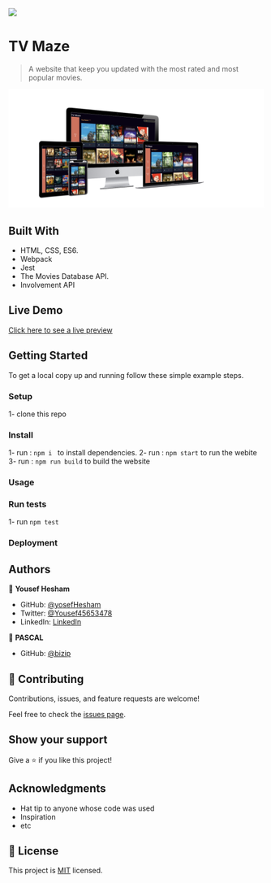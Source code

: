 ![](https://img.shields.io/badge/Microverse-blueviolet)

# TV Maze

> A website that keep you updated with the most rated and most popular movies.

![image](./movies.png)


## Built With

- HTML, CSS, ES6.
- Webpack
- Jest
- The Movies Database API.
- Involvement API

## Live Demo

[Click here to see a live preview](https://unrivaled-alfajores-11e018.netlify.app/)


## Getting Started



To get a local copy up and running follow these simple example steps.

### Setup 
1- clone this repo

### Install
1- run : `npm i ` to install dependencies.
2- run : `npm start` to run the webite
3- run : `npm run build` to build the website


### Usage

### Run tests
 1- run `npm test`

### Deployment



## Authors

👤 **Yousef Hesham**

- GitHub: [@yosefHesham](https://github.com/yosefHesham)
- Twitter: [@Yousef45653478](https://twitter.com/Yousef45653478)
- LinkedIn: [LinkedIn](https://www.linkedin.com/in/yousef-hesham-b132ba179/)

👤 **PASCAL**

- GitHub: [@bizip](https://github.com/bizip)

## 🤝 Contributing

Contributions, issues, and feature requests are welcome!

Feel free to check the [issues page](../../issues/).

## Show your support

Give a ⭐️ if you like this project!

## Acknowledgments

- Hat tip to anyone whose code was used
- Inspiration
- etc

## 📝 License

This project is [MIT](./MIT.md) licensed.
